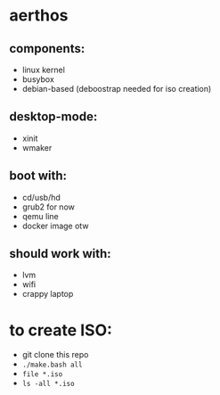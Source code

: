 # aerthos

## components:

  * linux kernel
  * busybox
  * debian-based (deboostrap needed for iso creation)

## desktop-mode:

  * xinit
  * wmaker

## boot with:

  * cd/usb/hd
  * grub2 for now
  * qemu line
  * docker image otw


## should work with:
  * lvm
  * wifi
  * crappy laptop

# to create ISO:

  * git clone this repo
  * ```./make.bash all```
  * ```file *.iso```
  * ```ls -all *.iso```

